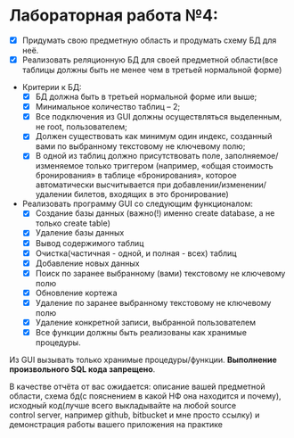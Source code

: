 # Лабораторная работа №4:

- [x]	Придумать свою предметную область и продумать схему БД для неё.
- [x]	Реализовать реляционную БД для своей предметной области(все таблицы должны быть не менее чем в третьей нормальной форме)
*	Критерии к БД:
    - [x]	БД должна быть в третьей нормальной форме или выше;
    - [x]	Минимальное количество таблиц – 2;
    - [x]	Все подключения из GUI должны осуществляться выделенным, не root, пользователем;
    - [x]	Должен существовать как минимум один индекс, созданный вами по выбранному текстовому не ключевому полю;
    - [x]	В одной из таблиц должно присутствовать поле, заполняемое/изменяемое только триггером (например, «общая стоимость бронирования» в таблице «бронирования», которое автоматически высчитывается при добавлении/изменении/удалении билетов, входящих в это бронирование)
*	Реализовать программу GUI со следующим функционалом:
    - [x]	Создание базы данных (важно(!) именно create database, а не только create table)
    - [x]	Удаление базы данных
    - [x]	Вывод содержимого таблиц
    - [x]	Очистка(частичная - одной, и полная - всех) таблиц
    - [x]	Добавление новых данных
    - [x]	Поиск по заранее выбранному (вами) текстовому не ключевому полю
    - [x]	Обновление кортежа
    - [x]	Удаление по заранее выбранному текстовому не ключевому полю
    - [x]	Удаление конкретной записи, выбранной пользователем
    - [x]	Все функции должны быть реализованы как хранимые процедуры. 

Из GUI вызывать только хранимые процедуры/функции. **Выполнение произвольного SQL кода запрещено**.


В качестве отчёта от вас ожидается: описание вашей предметной области, схема бд(с пояснением в какой НФ она находится и почему), исходный код(лучше всего выкладывайте на любой source control server, например github, bitbucket и мне просто ссылку) и демонстрация работы вашего приложения на практике

